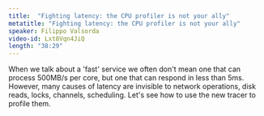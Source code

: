```yaml
---
title:  "Fighting latency: the CPU profiler is not your ally"
metatitle: "Fighting latency: the CPU profiler is not your ally"
speaker: Filippo Valsorda
video-id: Lxt8Vqn4JiQ
length: "38:29"
---
```

When we talk about a 'fast' service we often don't mean one that can process 500MB/s per core, but one that can respond in less than 5ms. However, many causes of latency are invisible to network operations, disk reads, locks, channels, scheduling. Let's see how to use the new tracer to profile them. 

